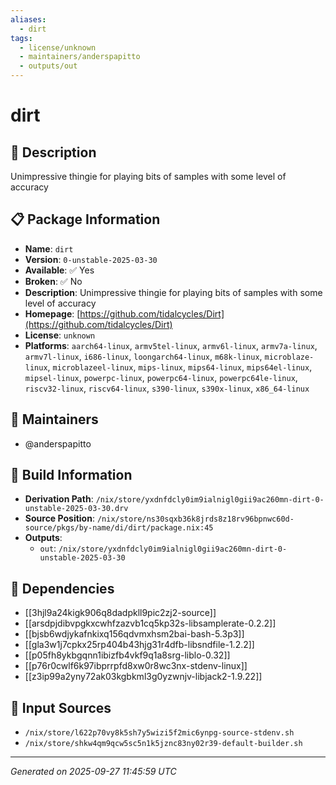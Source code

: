 ```yaml
---
aliases:
  - dirt
tags:
  - license/unknown
  - maintainers/anderspapitto
  - outputs/out
---
```


# dirt

## 📝 Description

Unimpressive thingie for playing bits of samples with some level of accuracy

## 📋 Package Information

- **Name**: `dirt`
- **Version**: `0-unstable-2025-03-30`
- **Available**: ✅ Yes
- **Broken**: ✅ No
- **Description**: Unimpressive thingie for playing bits of samples with some level of accuracy
- **Homepage**: [https://github.com/tidalcycles/Dirt](https://github.com/tidalcycles/Dirt)
- **License**: `unknown`
- **Platforms**: `aarch64-linux`, `armv5tel-linux`, `armv6l-linux`, `armv7a-linux`, `armv7l-linux`, `i686-linux`, `loongarch64-linux`, `m68k-linux`, `microblaze-linux`, `microblazeel-linux`, `mips-linux`, `mips64-linux`, `mips64el-linux`, `mipsel-linux`, `powerpc-linux`, `powerpc64-linux`, `powerpc64le-linux`, `riscv32-linux`, `riscv64-linux`, `s390-linux`, `s390x-linux`, `x86_64-linux`
## 👥 Maintainers

- @anderspapitto


## 🔧 Build Information

- **Derivation Path**: `/nix/store/yxdnfdcly0im9ialnigl0gii9ac260mn-dirt-0-unstable-2025-03-30.drv`
- **Source Position**: `/nix/store/ns30sqxb36k8jrds8z18rv96bpnwc60d-source/pkgs/by-name/di/dirt/package.nix:45`
- **Outputs**:
  - `out`:  `/nix/store/yxdnfdcly0im9ialnigl0gii9ac260mn-dirt-0-unstable-2025-03-30`

## 🔗 Dependencies

- [[3hjl9a24kigk906q8dadpkll9pic2zj2-source]]
- [[arsdpjdibvpgkxcwhfzazvb1cq5kp32s-libsamplerate-0.2.2]]
- [[bjsb6wdjykafnkixq156qdvmxhsm2bai-bash-5.3p3]]
- [[gla3w1j7cpkx25rp404b43hjg31r4dfb-libsndfile-1.2.2]]
- [[p05fh8ykbgqnn1ibizfb4vkf9q1a8srg-liblo-0.32]]
- [[p76r0cwlf6k97ibprrpfd8xw0r8wc3nx-stdenv-linux]]
- [[z3ip99a2yny72ak03kgbkml3g0yzwnjv-libjack2-1.9.22]]

## 📁 Input Sources

- `/nix/store/l622p70vy8k5sh7y5wizi5f2mic6ynpg-source-stdenv.sh`
- `/nix/store/shkw4qm9qcw5sc5n1k5jznc83ny02r39-default-builder.sh`

---
*Generated on 2025-09-27 11:45:59 UTC*
